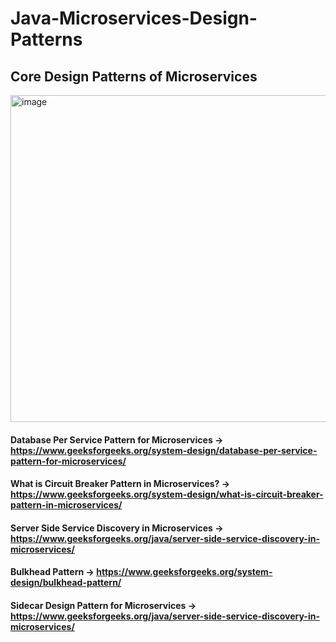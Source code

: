 # Java-Microservices-Design-Patterns

## Core Design Patterns of Microservices

<img width="1006" height="523" alt="image" src="https://github.com/user-attachments/assets/4cb7e007-02bb-4349-be2f-63aba8dcb0a3" />


#### Database Per Service Pattern for Microservices -> https://www.geeksforgeeks.org/system-design/database-per-service-pattern-for-microservices/
#### What is Circuit Breaker Pattern in Microservices? -> https://www.geeksforgeeks.org/system-design/what-is-circuit-breaker-pattern-in-microservices/
#### Server Side Service Discovery in Microservices -> https://www.geeksforgeeks.org/java/server-side-service-discovery-in-microservices/
#### Bulkhead Pattern -> https://www.geeksforgeeks.org/system-design/bulkhead-pattern/
#### Sidecar Design Pattern for Microservices -> https://www.geeksforgeeks.org/java/server-side-service-discovery-in-microservices/
